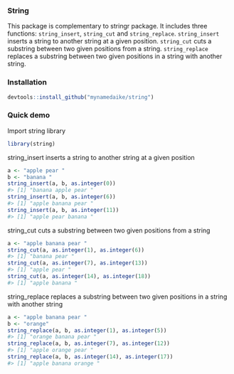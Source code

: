 <!-- README.md is generated from README.Rmd. Please edit that file -->
### String

This package is complementary to stringr package. It includes three functions: `string_insert`, `string_cut` and `string_replace`. `string_insert` inserts a string to another string at a given position. `string_cut` cuts a substring between two given positions from a string. `string_replace` replaces a substring between two given positions in a string with another string.

### Installation

``` r
devtools::install_github("mynamedaike/string")
```

### Quick demo

Import string library

``` r
library(string)
```

string\_insert inserts a string to another string at a given position

``` r
a <- "apple pear "
b <- "banana "
string_insert(a, b, as.integer(0))
#> [1] "banana apple pear "
string_insert(a, b, as.integer(6))
#> [1] "apple banana pear "
string_insert(a, b, as.integer(11))
#> [1] "apple pear banana "
```

string\_cut cuts a substring between two given positions from a string

``` r
a <- "apple banana pear "
string_cut(a, as.integer(1), as.integer(6))
#> [1] "banana pear "
string_cut(a, as.integer(7), as.integer(13))
#> [1] "apple pear "
string_cut(a, as.integer(14), as.integer(18))
#> [1] "apple banana "
```

string\_replace replaces a substring between two given positions in a string with another string

``` r
a <- "apple banana pear "
b <- "orange"
string_replace(a, b, as.integer(1), as.integer(5))
#> [1] "orange banana pear "
string_replace(a, b, as.integer(7), as.integer(12))
#> [1] "apple orange pear "
string_replace(a, b, as.integer(14), as.integer(17))
#> [1] "apple banana orange "
```
